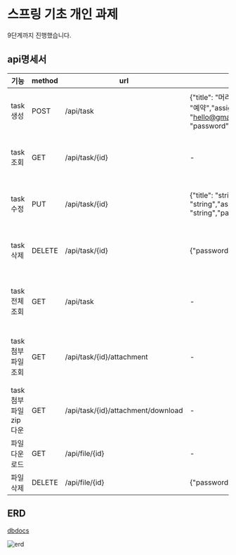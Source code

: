 # 스프링 기초 개인 과제

9단계까지 진행했습니다.

## api명세서

|기능|method|url|request|response|
|---|---|---|---|---|
|task 생성|POST|/api/task|{"title": "머리 자르기","content": "예약","assignee": "hello@gmail.com","password": "password"}|{"id": 0,"title": "string","content": "string","assignee": "string","createdAt": "2024-05-16T13:54:43.422Z","updatedAt": "2024-05-16T13:54:43.422Z"}|
|task 조회|GET|/api/task/{id}|-|{"id": 0,"title": "string","content": "string","assignee": "string","createdAt": "2024-05-16T13:56:39.322Z","updatedAt": "2024-05-16T13:56:39.322Z"}|
|task 수정|PUT|/api/task/{id}|{"title": "string","content": "string","assignee": "string","password": "string"}|{"id": 0,"title": "string","content": "string","assignee": "string","createdAt": "2024-05-16T13:56:39.322Z","updatedAt": "2024-05-16T13:56:39.322Z"}|
|task 삭제|DELETE|/api/task/{id}|{"password": "string"}|{"id": 0,"title": "string","content": "string","assignee": "string","createdAt": "2024-05-16T13:56:39.322Z","updatedAt": "2024-05-16T13:56:39.322Z"}|
|task 전체조회|GET|/api/task|-|[{"id": 0,"title": "string","content": "string","assignee": "string","createdAt": "2024-05-16T13:56:39.322Z","updatedAt": "2024-05-16T13:56:39.322Z"}]|
|task 첨부파일 조회|GET|/api/task/{id}/attachment|-|[{"id": 0,"title": "string","content": "string","assignee": "string","createdAt": "2024-05-16T13:56:39.322Z","updatedAt": "2024-05-16T13:56:39.322Z"}]|
|task 첨부파일 zip 다운|GET|/api/task/{id}/attachment/download|-|-|
|파일 다운로드|GET|/api/file/{id}|-|-|
|파일 삭제|DELETE|/api/file/{id}|{"password": "string"}|-|








## ERD

[dbdocs](https://dbdocs.io/simian114/task?table=upload_file&schema=public&view=table_structure)


![erd](https://github.com/namssanghyeok/Task-Management/assets/155861999/21945109-9f47-4602-aef8-b13673e9a97a)
